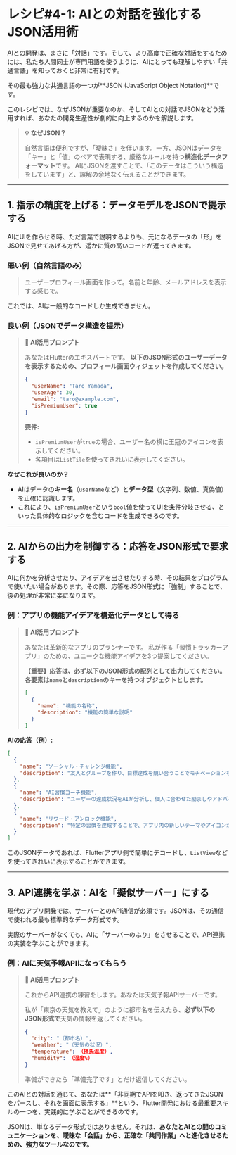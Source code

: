 # レシピ#4-1: AIとの対話を強化するJSON活用術

AIとの開発は、まさに「対話」です。そして、より高度で正確な対話をするためには、私たち人間同士が専門用語を使うように、AIにとっても理解しやすい「共通言語」を知っておくと非常に有利です。

その最も強力な共通言語の一つが**JSON (JavaScript Object Notation)**です。

このレシピでは、なぜJSONが重要なのか、そしてAIとの対話でJSONをどう活用すれば、あなたの開発生産性が劇的に向上するのかを解説します。

> **💡 なぜJSON？**
>
> 自然言語は便利ですが、「曖昧さ」を伴います。一方、JSONはデータを「キー」と「値」のペアで表現する、厳格なルールを持つ**構造化データフォーマット**です。
> AIにJSONを渡すことで、「このデータはこういう構造をしています」と、誤解の余地なく伝えることができます。

---

## 1. 指示の精度を上げる：データモデルをJSONで提示する

AIにUIを作らせる時、ただ言葉で説明するよりも、元になるデータの「形」をJSONで見せてあげる方が、遥かに質の高いコードが返ってきます。

### 悪い例（自然言語のみ）
> ユーザープロフィール画面を作って。名前と年齢、メールアドレスを表示する感じで。

これでは、AIは一般的なコードしか生成できません。

### 良い例（JSONでデータ構造を提示）

> **🤖 AI活用プロンプト**
>
> あなたはFlutterのエキスパートです。
> **以下のJSON形式のユーザーデータを表示するための、プロフィール画面ウィジェットを作成してください。**
>
> ```json
> {
>   "userName": "Taro Yamada",
>   "userAge": 30,
>   "email": "taro@example.com",
>   "isPremiumUser": true
> }
> ```
>
> **要件:**
> - `isPremiumUser`が`true`の場合、ユーザー名の横に王冠のアイコンを表示してください。
> - 各項目は`ListTile`を使ってきれいに表示してください。

**なぜこれが良いのか？**
*   AIはデータの**キー名**（`userName`など）と**データ型**（文字列、数値、真偽値）を正確に認識します。
*   これにより、`isPremiumUser`という`bool`値を使ってUIを条件分岐させる、といった具体的なロジックを含むコードを生成できるのです。

---

## 2. AIからの出力を制御する：応答をJSON形式で要求する

AIに何かを分析させたり、アイデアを出させたりする時、その結果をプログラムで使いたい場合があります。その際、応答をJSON形式に「強制」することで、後の処理が非常に楽になります。

### 例：アプリの機能アイデアを構造化データとして得る

> **🤖 AI活用プロンプト**
>
> あなたは革新的なアプリのプランナーです。
> 私が作る「習慣トラッカーアプリ」のための、ユニークな機能アイデアを3つ提案してください。
>
> **【重要】応答は、必ず以下のJSON形式の配列として出力してください。各要素は`name`と`description`のキーを持つオブジェクトとします。**
>
> ```json
> [
>   {
>     "name": "機能の名称",
>     "description": "機能の簡単な説明"
>   }
> ]
> ```

**AIの応答（例）:**
```json
[
  {
    "name": "ソーシャル・チャレンジ機能",
    "description": "友人とグループを作り、目標達成を競い合うことでモチベーションを維持する機能。"
  },
  {
    "name": "AI習慣コーチ機能",
    "description": "ユーザーの達成状況をAIが分析し、個人に合わせた励ましやアドバイスを通知する機能。"
  },
  {
    "name": "リワード・アンロック機能",
    "description": "特定の習慣を達成することで、アプリ内の新しいテーマやアイコンがアンロックされるゲーミフィケーション要素。"
  }
]
```

このJSONデータであれば、Flutterアプリ側で簡単にデコードし、`ListView`などを使ってきれいに表示することができます。

---

## 3. API連携を学ぶ：AIを「擬似サーバー」にする

現代のアプリ開発では、サーバーとのAPI通信が必須です。JSONは、その通信で使われる最も標準的なデータ形式です。

実際のサーバーがなくても、AIに「サーバーのふり」をさせることで、API連携の実装を学ぶことができます。

### 例：AIに天気予報APIになってもらう

> **🤖 AI活用プロンプト**
>
> これからAPI連携の練習をします。あなたは天気予報APIサーバーです。
>
> 私が「東京の天気を教えて」のように都市名を伝えたら、**必ず以下のJSON形式で**天気の情報を返してください。
>
> ```json
> {
>   "city": "（都市名）",
>   "weather": "（天気の状況）",
>   "temperature": （摂氏温度）,
>   "humidity": （湿度%）
> }
> ```
>
> 準備ができたら「準備完了です」とだけ返信してください。

このAIとの対話を通じて、あなたは**「非同期でAPIを叩き、返ってきたJSONをパースし、それを画面に表示する」**という、Flutter開発における最重要スキルの一つを、実践的に学ぶことができるのです。

JSONは、単なるデータ形式ではありません。それは、**あなたとAIとの間のコミュニケーションを、曖昧な「会話」から、正確な「共同作業」へと進化させるための、強力なツールなのです。**